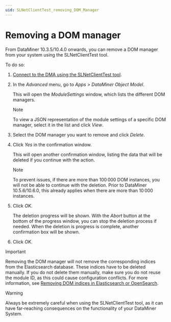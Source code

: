```yaml
---
uid: SLNetClientTest_removing_DOM_Manager
---
```


# Removing a DOM manager

From DataMiner 10.3.5/10.4.0 onwards, you can remove a DOM manager from your system using the SLNetClientTest tool.<!-- RN 35550 -->

To do so:

1. [Connect to the DMA using the SLNetClientTest tool](xref:Connecting_to_a_DMA_with_the_SLNetClientTest_tool).

1. In the *Advanced* menu, go to *Apps* > *DataMiner Object Model*.

   This will open the *ModuleSettings* window, which lists the different DOM managers.

   > [!NOTE]
   > To view a JSON representation of the module settings of a specific DOM manager, select it in the list and click *View*.

1. Select the DOM manager you want to remove and click *Delete*.

1. Click *Yes* in the confirmation window.

   This will open another confirmation window, listing the data that will be deleted if you continue with the action.

   > [!NOTE]
   > To prevent issues, if there are more than 100&thinsp;000 DOM instances, you will not be able to continue with the deletion. Prior to DataMiner 10.5.6/10.6.0<!-- RN 42788 -->, this already applies when there are more than 10&thinsp;000 instances.

1. Click *OK*.

   The deletion progress will be shown. With the *Abort* button at the bottom of the progress window, you can stop the deletion process if needed. When the deletion is progress is complete, another confirmation box will be shown.

1. Click *OK*.

> [!IMPORTANT]
> Removing the DOM manager will not remove the corresponding indices from the Elasticsearch database. These indices have to be deleted manually. If you do not delete them manually, make sure you do not reuse the module ID, as this could cause configuration conflicts. For more information, see [Removing DOM indices in Elasticsearch or OpenSearch](xref:DOM_data_storage#removing-dom-indices-in-elasticsearch-or-opensearch).

> [!WARNING]
> Always be extremely careful when using the SLNetClientTest tool, as it can have far-reaching consequences on the functionality of your DataMiner System.
